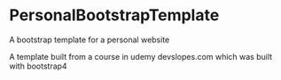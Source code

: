 # PersonalBootstrapTemplate
A bootstrap template for a personal website

A template built from a course in udemy devslopes.com which was built with bootstrap4
